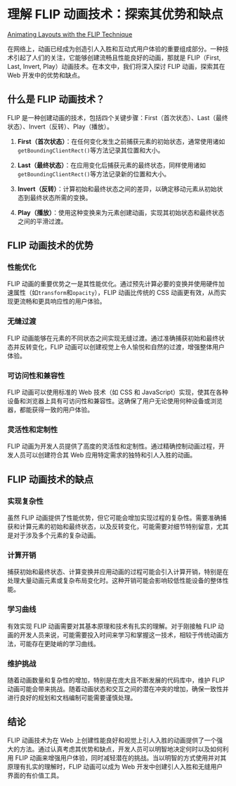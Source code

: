# 理解 FLIP 动画技术：探索其优势和缺点
[Animating Layouts with the FLIP Technique](https://css-tricks.com/animating-layouts-with-the-flip-technique/)

在网络上，动画已经成为创造引人入胜和互动式用户体验的重要组成部分。一种技术引起了人们的关注，它能够创建流畅且性能良好的动画，那就是 FLIP（First, Last, Invert, Play）动画技术。在本文中，我们将深入探讨 FLIP 动画，探索其在 Web 开发中的优势和缺点。

## 什么是 FLIP 动画技术？

FLIP 是一种创建动画的技术，包括四个关键步骤：First（首次状态）、Last（最终状态）、Invert（反转）、Play（播放）。

1. **First（首次状态）**：在任何变化发生之前捕获元素的初始状态，通常使用诸如`getBoundingClientRect()`等方法记录其位置和大小。

2. **Last（最终状态）**：在应用变化后捕获元素的最终状态，同样使用诸如`getBoundingClientRect()`等方法记录新的位置和大小。

3. **Invert（反转）**：计算初始和最终状态之间的差异，以确定移动元素从初始状态到最终状态所需的变换。

4. **Play（播放）**：使用这种变换来为元素创建动画，实现其初始状态和最终状态之间的平滑过渡。

## FLIP 动画技术的优势

### 性能优化

FLIP 动画的重要优势之一是其性能优化。通过预先计算必要的变换并使用硬件加速属性（如`transform`和`opacity`），FLIP 动画比传统的 CSS 动画更有效，从而实现更流畅和更具响应性的用户体验。

### 无缝过渡

FLIP 动画能够在元素的不同状态之间实现无缝过渡。通过准确捕获初始和最终状态并反转变化，FLIP 动画可以创建视觉上令人愉悦和自然的过渡，增强整体用户体验。

### 可访问性和兼容性

FLIP 动画可以使用标准的 Web 技术（如 CSS 和 JavaScript）实现，使其在各种设备和浏览器上具有可访问性和兼容性。这确保了用户无论使用何种设备或浏览器，都能获得一致的用户体验。

### 灵活性和定制性

FLIP 动画为开发人员提供了高度的灵活性和定制性。通过精确控制动画过程，开发人员可以创建符合其 Web 应用特定需求的独特和引人入胜的动画。

## FLIP 动画技术的缺点

### 实现复杂性

虽然 FLIP 动画提供了性能优势，但它可能会增加实现过程的复杂性。需要准确捕获和计算元素的初始和最终状态，以及反转变化，可能需要对细节特别留意，尤其是对于涉及多个元素的复杂动画。

### 计算开销

捕获初始和最终状态、计算变换并应用动画的过程可能会引入计算开销，特别是在处理大量动画元素或复杂布局变化时。这种开销可能会影响较低性能设备的整体性能。

### 学习曲线

有效实现 FLIP 动画需要对其基本原理和技术有扎实的理解。对于刚接触 FLIP 动画的开发人员来说，可能需要投入时间来学习和掌握这一技术，相较于传统动画方法，可能存在更陡峭的学习曲线。

### 维护挑战

随着动画数量和复杂性的增加，特别是在庞大且不断发展的代码库中，维护 FLIP 动画可能会带来挑战。随着动画状态和交互之间的潜在冲突的增加，确保一致性并进行良好的规划和文档编制可能需要谨慎处理。

## 结论

FLIP 动画技术为在 Web 上创建性能良好和视觉上引人入胜的动画提供了一个强大的方法。通过认真考虑其优势和缺点，开发人员可以明智地决定何时以及如何利用 FLIP 动画来增强用户体验，同时减轻潜在的挑战。当以明智的方式使用并对其原理有扎实的理解时，FLIP 动画可以成为 Web 开发中创建引人入胜和无缝用户界面的有价值工具。
